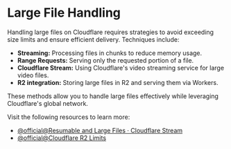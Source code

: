 # Large File Handling

Handling large files on Cloudflare requires strategies to avoid exceeding size limits and ensure efficient delivery. Techniques include:

- **Streaming:** Processing files in chunks to reduce memory usage.
- **Range Requests:** Serving only the requested portion of a file.
- **Cloudflare Stream:** Using Cloudflare's video streaming service for large video files.
- **R2 integration:** Storing large files in R2 and serving them via Workers.

These methods allow you to handle large files effectively while leveraging Cloudflare's global network.

Visit the following resources to learn more:

- [@official@Resumable and Large Files · Cloudflare Stream](https://developers.cloudflare.com/stream/uploading-videos/resumable-uploads/)
- [@official@Cloudflare R2 Limits](https://developers.cloudflare.com/r2/platform/limits/)